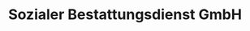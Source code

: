---
title: "Sozialer Bestattungsdienst GmbH"
url: /heilbronn/sozialer-bestattungsdienst-gmbh/
shop: Bestattungen
---
